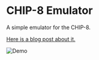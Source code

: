 # CHIP-8 Emulator

A simple emulator for the CHIP-8.

[Here is a blog post about it.](https://austinmorlan.com/posts/chip8_emulator/)

![Demo](https://austinmorlan.com/posts/chip8_emulator/media/demo.gif)

